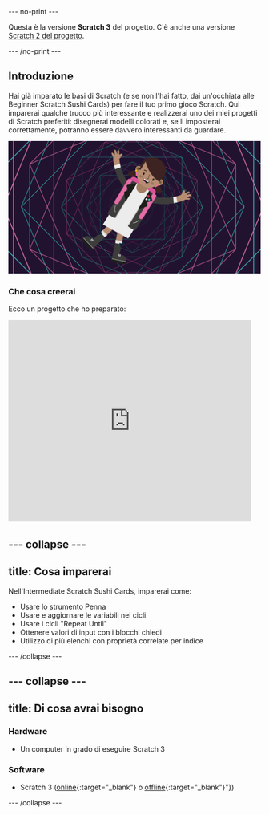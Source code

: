 \--- no-print \---

Questa è la versione **Scratch 3** del progetto. C'è anche una versione [Scratch 2 del progetto](https://projects.raspberrypi.org/en/projects/cd-intermediate-scratch-sushi-scratch2).

\--- /no-print \---

## Introduzione

Hai già imparato le basi di Scratch (e se non l'hai fatto, dai un'occhiata alle Beginner Scratch Sushi Cards) per fare il tuo primo gioco Scratch. Qui imparerai qualche trucco più interessante e realizzerai uno dei miei progetti di Scratch preferiti: disegnerai modelli colorati e, se li imposterai correttamente, potranno essere davvero interessanti da guardare.

![](images/banner.png)

### Che cosa creerai

Ecco un progetto che ho preparato:

<div class="scratch-preview">
  <iframe allowtransparency="true" width="485" height="402" src="https://scratch.mit.edu/projects/embed/205355399/?autostart=false" frameborder="0"></iframe>
</div>

## \--- collapse \---

## title: Cosa imparerai

Nell'Intermediate Scratch Sushi Cards, imparerai come:

+ Usare lo strumento Penna
+ Usare e aggiornare le variabili nei cicli
+ Usare i cicli "Repeat Until"
+ Ottenere valori di input con i blocchi chiedi
+ Utilizzo di più elenchi con proprietà correlate per indice

\--- /collapse \---

## \--- collapse \---

## title: Di cosa avrai bisogno

### Hardware

+ Un computer in grado di eseguire Scratch 3

### Software

+ Scratch 3 ([online](https://scratch.mit.edu/projects/editor/){:target="_blank"} o [offline](https://scratch.mit.edu/download/){:target="_blank"}"})

\--- /collapse \---